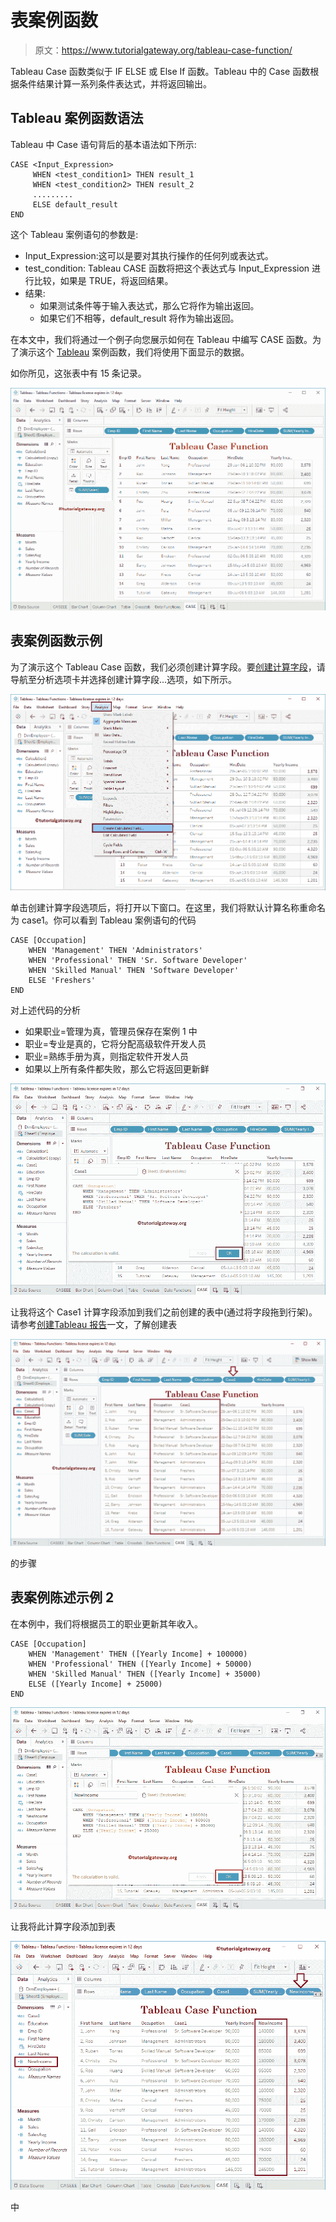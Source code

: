 # 表案例函数

> 原文：<https://www.tutorialgateway.org/tableau-case-function/>

Tableau Case 函数类似于 IF ELSE 或 Else If 函数。Tableau 中的 Case 函数根据条件结果计算一系列条件表达式，并将返回输出。

## Tableau 案例函数语法

Tableau 中 Case 语句背后的基本语法如下所示:

```
CASE <Input_Expression>
     WHEN <test_condition1> THEN result_1
     WHEN <test_condition2> THEN result_2
     .........
     ELSE default_result
END
```

这个 Tableau 案例语句的参数是:

*   Input_Expression:这可以是要对其执行操作的任何列或表达式。
*   test_condition: Tableau CASE 函数将把这个表达式与 Input_Expression 进行比较，如果是 TRUE，将返回结果。
*   结果:
    *   如果测试条件等于输入表达式，那么它将作为输出返回。
    *   如果它们不相等，default_result 将作为输出返回。

在本文中，我们将通过一个例子向您展示如何在 Tableau 中编写 CASE 函数。为了演示这个 [Tableau](https://www.tutorialgateway.org/tableau/) 案例函数，我们将使用下面显示的数据。

如你所见，这张表中有 15 条记录。

![Tableau Case Function 1](img/47bb192bdceda50611bff493e5b8a3a0.png)

## 表案例函数示例

为了演示这个 Tableau Case 函数，我们必须创建计算字段。要[创建计算字段](https://www.tutorialgateway.org/calculated-field-tableau/)，请导航至分析选项卡并选择创建计算字段…选项，如下所示。

![Tableau Case Function 2](img/61670742de8a37c9c1ef4f57c729ddd1.png)

单击创建计算字段选项后，将打开以下窗口。在这里，我们将默认计算名称重命名为 case1。你可以看到 Tableau 案例语句的代码

```
CASE [Occupation]
    WHEN 'Management' THEN 'Administrators'
    WHEN 'Professional' THEN 'Sr. Software Developer'
    WHEN 'Skilled Manual' THEN 'Software Developer'
    ELSE 'Freshers'
END
```

对上述代码的分析

*   如果职业=管理为真，管理员保存在案例 1 中
*   职业=专业是真的，它将分配高级软件开发人员
*   职业=熟练手册为真，则指定软件开发人员
*   如果以上所有条件都失败，那么它将返回更新鲜

![Tableau Case Function 3](img/01b2471ce686e92b8bb5d82f2a3ff0b7.png)

让我将这个 Case1 计算字段添加到我们之前创建的表中(通过将字段拖到行架)。请参考[创建Tableau 报告](https://www.tutorialgateway.org/tableau-table-report/)一文，了解创建表

![Tableau Case Function 4](img/7de7bbb2d365e7650eda6cf4068e4c53.png)

的步骤

## 表案例陈述示例 2

在本例中，我们将根据员工的职业更新其年收入。

```
CASE [Occupation]
    WHEN 'Management' THEN ([Yearly Income] + 100000)
    WHEN 'Professional' THEN ([Yearly Income] + 50000)
    WHEN 'Skilled Manual' THEN ([Yearly Income] + 35000)
    ELSE ([Yearly Income] + 25000)
END

```

![Tableau Case Function 5](img/03857c0186811d177f72ca96df848afc.png)

让我将此计算字段添加到表

![Tableau Case Function 6](img/e1e254714d7c942246252a7304db9332.png)

中